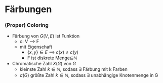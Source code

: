# Färbungen
### (Proper) Coloring
+ Färbung von $G(V,E)$ ist Funktion
	+ c: V --> F 
	+ mit Eigenschaft
		+ $\{x,y\}∈E$ ==> $c(x)≠c(y)$
		+ F ist diskrete Menge⊆ℕ
+ Chromatische Zahl $X(G)$ von $G$
	+ kleinste Zahl $k∈ℕ$, sodass ∃ Färbung mit k Farben
	+ $a(G)$ größte Zahl $k∈ℕ$, sodass ∃ unabhängige Knotenmenge in G

